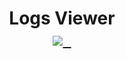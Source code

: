 <h1 align="center">
  Logs Viewer
  <br>
   <a href="https://travis-ci.org/apicart/logs-viewer">
    <img src="https://travis-ci.org/apicart/logs-viewer.svg?branch=master">
  </a>
  <a href="https://github.com/apicart/logs-viewer/blob/master/LICENSE">
    <img src="https://img.shields.io/github/license/apicart/logs-viewer.svg" alt="">
  </a>
  <a href="https://packagist.org/packages/apicart/logs-viewer">
    <img src="https://img.shields.io/packagist/dt/apicart/logs-viewer.svg" alt="">
  </a>
</h1>
